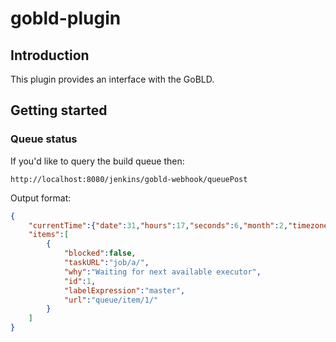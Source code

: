 # gobld-plugin

## Introduction

This plugin provides an interface with the GoBLD.

## Getting started


### Queue status

If you'd like to query the build queue then:

```
http://localhost:8080/jenkins/gobld-webhook/queuePost
```

Output format:

```json
{
    "currentTime":{"date":31,"hours":17,"seconds":6,"month":2,"timezoneOffset":-60,"year":121,"minutes":38,"time":1617208686627,"day":3},
    "items":[
        {
            "blocked":false,
            "taskURL":"job/a/",
            "why":"Waiting for next available executor",
            "id":1,
            "labelExpression":"master",
            "url":"queue/item/1/"
        }
    ]
}
```
